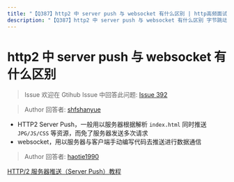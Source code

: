 ```yaml
---
title: "【Q387】http2 中 server push 与 websocket 有什么区别 | http高频面试题"
description: "【Q387】http2 中 server push 与 websocket 有什么区别 字节跳动面试题、阿里腾讯面试题、美团小米面试题。"
---
```


# http2 中 server push 与 websocket 有什么区别

> Issue
> 欢迎在 Gtihub Issue 中回答此问题: [Issue 392](https://github.com/shfshanyue/Daily-Question/issues/392)

> Author
> 回答者: [shfshanyue](https://github.com/shfshanyue)

- HTTP2 Server Push，一般用以服务器根据解析 `index.html` 同时推送 `JPG/JS/CSS` 等资源，而免了服务器发送多次请求
- websocket，用以服务器与客户端手动编写代码去推送进行数据通信

> Author
> 回答者: [haotie1990](https://github.com/haotie1990)

[HTTP/2 服务器推送（Server Push）教程](http://www.ruanyifeng.com/blog/2018/03/http2_server_push.html)

